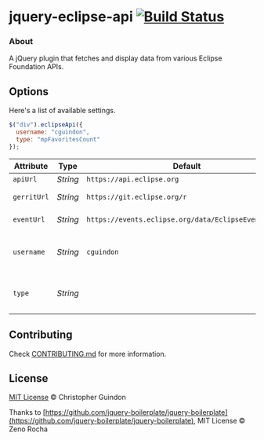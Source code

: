 # jquery-eclipse-api [![Build Status](https://secure.travis-ci.org/EclipseFdn/jquery-eclipse-api.svg?branch=master)](https://secure.travis-ci.org/EclipseFdn/jquery-eclipse-api.svg)

### About

A jQuery plugin that fetches and display data from various Eclipse Foundation APIs.

## Options

Here's a list of available settings.

```javascript
$("div").eclipseApi({
  username: "cguindon",
  type: "mpFavoritesCount"
});
```

Attribute          | Type        | Default   | Description
---                | ---         | ---       | ---
`apiUrl`    | *String* | `https://api.eclipse.org` | Eclipse Api URL.
`gerritUrl` | *String* | `https://git.eclipse.org/r` | Eclipse Gerrit URL.
`eventUrl`  | *String* | `https://events.eclipse.org/data/EclipseEvents.json` | Eclipse event json feed URL.
`username`         | *String* | `cguindon` | The username to fetch Eclipse Favorites or Gerrit reviews for.
`type`             | *String* | | Valid values are `mpFavoritesCount`, `gerritReviews` and `recentEvents`.


## Contributing

Check [CONTRIBUTING.md](https://github.com/EclipseFdn/jquery-eclipse-api/blob/master/CONTRIBUTING.md) for more information.

## License

[MIT License](https://github.com/EclipseFdn/jquery-eclipse-api/blob/master/MIT-LICENSE.txt) © Christopher Guindon

Thanks to [https://github.com/jquery-boilerplate/jquery-boilerplate](https://github.com/jquery-boilerplate/jquery-boilerplate), MIT License © Zeno Rocha
